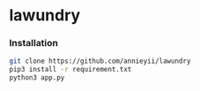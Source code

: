 # lawundry

### Installation
  
```bash
git clone https://github.com/annieyii/lawundry
pip3 install -r requirement.txt
python3 app.py
```
